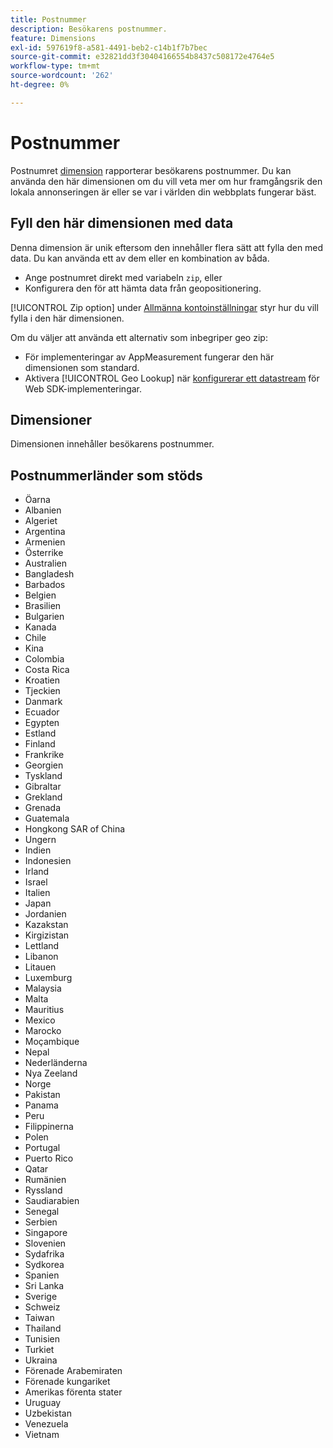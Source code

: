 ```yaml
---
title: Postnummer
description: Besökarens postnummer.
feature: Dimensions
exl-id: 597619f8-a581-4491-beb2-c14b1f7b7bec
source-git-commit: e32821dd3f30404166554b8437c508172e4764e5
workflow-type: tm+mt
source-wordcount: '262'
ht-degree: 0%

---
```


# Postnummer

Postnumret [dimension](overview.md) rapporterar besökarens postnummer. Du kan använda den här dimensionen om du vill veta mer om hur framgångsrik den lokala annonseringen är eller se var i världen din webbplats fungerar bäst.

## Fyll den här dimensionen med data

Denna dimension är unik eftersom den innehåller flera sätt att fylla den med data. Du kan använda ett av dem eller en kombination av båda.

* Ange postnumret direkt med variabeln `zip`, eller
* Konfigurera den för att hämta data från geopositionering.

[!UICONTROL Zip option] under [Allmänna kontoinställningar](/help/admin/admin/c-manage-report-suites/c-edit-report-suites/general/general-acct-settings-admin.md) styr hur du vill fylla i den här dimensionen.

Om du väljer att använda ett alternativ som inbegriper geo zip:

* För implementeringar av AppMeasurement fungerar den här dimensionen som standard.
* Aktivera [!UICONTROL Geo Lookup] när [konfigurerar ett datastream](https://experienceleague.adobe.com/docs/experience-platform/datastreams/configure.html?lang=sv-SE) för Web SDK-implementeringar.

## Dimensioner

Dimensionen innehåller besökarens postnummer.

## Postnummerländer som stöds

* Öarna
* Albanien
* Algeriet
* Argentina
* Armenien
* Österrike
* Australien
* Bangladesh
* Barbados
* Belgien
* Brasilien
* Bulgarien
* Kanada
* Chile
* Kina
* Colombia
* Costa Rica
* Kroatien
* Tjeckien
* Danmark
* Ecuador
* Egypten
* Estland
* Finland
* Frankrike
* Georgien
* Tyskland
* Gibraltar
* Grekland
* Grenada
* Guatemala
* Hongkong SAR of China
* Ungern
* Indien
* Indonesien
* Irland
* Israel
* Italien
* Japan
* Jordanien
* Kazakstan
* Kirgizistan
* Lettland
* Libanon
* Litauen
* Luxemburg
* Malaysia
* Malta
* Mauritius
* Mexico
* Marocko
* Moçambique
* Nepal
* Nederländerna
* Nya Zeeland
* Norge
* Pakistan
* Panama
* Peru
* Filippinerna
* Polen
* Portugal
* Puerto Rico
* Qatar
* Rumänien
* Ryssland
* Saudiarabien
* Senegal
* Serbien
* Singapore
* Slovenien
* Sydafrika
* Sydkorea
* Spanien
* Sri Lanka
* Sverige
* Schweiz
* Taiwan
* Thailand
* Tunisien
* Turkiet
* Ukraina
* Förenade Arabemiraten
* Förenade kungariket
* Amerikas förenta stater
* Uruguay
* Uzbekistan
* Venezuela
* Vietnam
